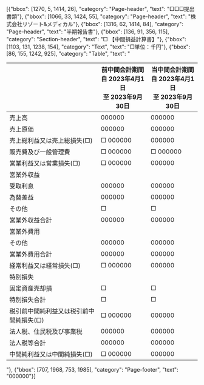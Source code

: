 [{"bbox": [1270, 5, 1414, 26], "category": "Page-header", "text": "□□□提出書類"}, {"bbox": [1066, 33, 1424, 55], "category": "Page-header", "text": "株式会社リゾート&メディカル"}, {"bbox": [1316, 62, 1414, 84], "category": "Page-header", "text": "半期報告書"}, {"bbox": [136, 91, 356, 115], "category": "Section-header", "text": "□ 【中間損益計算書】"}, {"bbox": [1103, 131, 1238, 154], "category": "Text", "text": "□単位：千円"}, {"bbox": [86, 155, 1242, 925], "category": "Table", "text": "<table><thead><tr><th></th><th>前中間会計期間<br>自 2023年4月1日<br>至 2023年9月30日</th><th>当中間会計期間<br>自 2023年4月1日<br>至 2023年9月30日</th></tr></thead><tbody><tr><td>売上高</td><td>000000</td><td>000000</td></tr><tr><td>売上原価</td><td>000000</td><td>000000</td></tr><tr><td>売上総利益又は売上総損失(□)</td><td>□ 000000</td><td>000000</td></tr><tr><td>販売費及び一般管理費</td><td>□ 000000</td><td>□ 000000</td></tr><tr><td>営業利益又は営業損失(□)</td><td>□ 000000</td><td>000000</td></tr><tr><td>営業外収益</td><td></td><td></td></tr><tr><td>受取利息</td><td>000000</td><td>000000</td></tr><tr><td>為替差益</td><td>000000</td><td>000000</td></tr><tr><td>その他</td><td>□</td><td>□</td></tr><tr><td>営業外収益合計</td><td>000000</td><td>000000</td></tr><tr><td>営業外費用</td><td></td><td></td></tr><tr><td>その他</td><td>000000</td><td>000000</td></tr><tr><td>営業外費用合計</td><td>000000</td><td>000000</td></tr><tr><td>経常利益又は経常損失(□)</td><td>□ 000000</td><td>000000</td></tr><tr><td>特別損失</td><td></td><td></td></tr><tr><td>固定資産売却損</td><td>□</td><td>□</td></tr><tr><td>特別損失合計</td><td>□</td><td>□</td></tr><tr><td>税引前中間純利益又は税引前中間純損失(□)</td><td>□ 000000</td><td>000000</td></tr><tr><td>法人税、住民税及び事業税</td><td>000000</td><td>000000</td></tr><tr><td>法人税等合計</td><td>000000</td><td>000000</td></tr><tr><td>中間純利益又は中間純損失(□)</td><td>□ 000000</td><td>000000</td></tr></tbody></table>"}, {"bbox": [707, 1968, 753, 1985], "category": "Page-footer", "text": "000000"}]